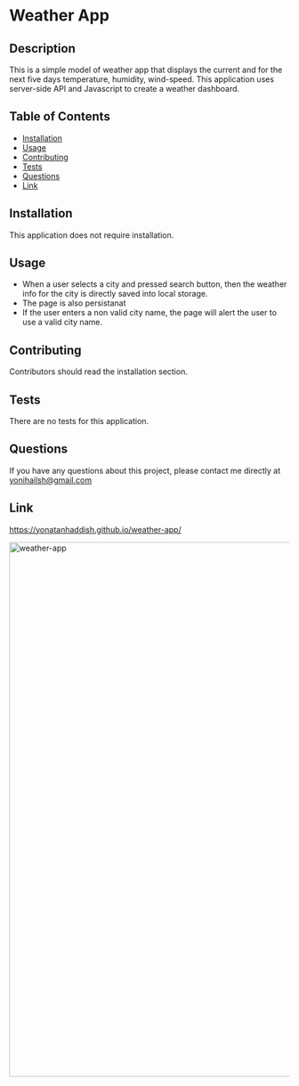 # Weather App

## Description
This is a simple model of weather app that displays the current and for the next five days temperature, humidity, wind-speed. This application uses server-side API and Javascript to create a weather dashboard.

## Table of Contents
* [Installation](#installation)
* [Usage](#usage)
* [Contributing](#contributing)
* [Tests](#tests)
* [Questions](#questions)
* [Link](#link)

## Installation
This application does not require installation.

## Usage
* When a user selects a city and pressed search button, then the weather info for the city is directly saved into local storage. 
* The page is also persistanat
* If the user enters a non valid city name, the page will alert the user to use a valid city name. 

## Contributing
Contributors should read the installation section.

## Tests
There are no tests for this application.

## Questions
If you have any questions about this project, please contact me directly at yonihailsh@gmail.com

## Link
https://yonatanhaddish.github.io/weather-app/

<img width="960" alt="weather-app" src="https://user-images.githubusercontent.com/78513952/134368256-30a37767-0456-499d-b673-63407f249cb3.png">
